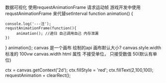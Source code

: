 数据可视化 
使用requestAnimationFrame 请求运动帧
游戏开发中使用requstAnimationFrame 来代替setInterval
function animation() {
    
    console.log('---汪');
    requstAnimationFrame(function(){
         animation(); //递归 自己调用自己 内存泄漏 
    })
  
}
animation();
canvas 是一个画布 
绘制的api 画布默认大小?
canvas.style.width 标准的   100vw
canvas.width  html 属性  不接受单位， 只接受数值 50(默认有单位)

ctx = canvas.getContext('2d');
ctx.fillStyle = 'red';
ctx.fillText(2,100,100);
requestAnimation + clearRect();